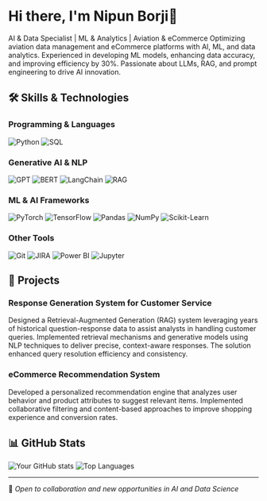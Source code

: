 # Hi there, I'm Nipun Borji👋

AI & Data Specialist | ML & Analytics | Aviation & eCommerce
Optimizing aviation data management and eCommerce platforms with AI, ML, and data analytics. Experienced in developing ML models, enhancing data accuracy, and improving efficiency by 30%. Passionate about LLMs, RAG, and prompt engineering to drive AI innovation.

## 🛠️ Skills & Technologies

### Programming & Languages
![Python](https://img.shields.io/badge/Python-3776AB?style=for-the-badge&logo=python&logoColor=white)
![SQL](https://img.shields.io/badge/SQL-4479A1?style=for-the-badge&logo=postgresql&logoColor=white)

### Generative AI & NLP
![GPT](https://img.shields.io/badge/GPT-412991?style=for-the-badge&logo=openai&logoColor=white)
![BERT](https://img.shields.io/badge/BERT-0F9D58?style=for-the-badge&logo=google&logoColor=white)
![LangChain](https://img.shields.io/badge/LangChain-121212?style=for-the-badge&logo=chainlink&logoColor=white)
![RAG](https://img.shields.io/badge/RAG-FF6F00?style=for-the-badge&logo=databricks&logoColor=white)

### ML & AI Frameworks
![PyTorch](https://img.shields.io/badge/PyTorch-EE4C2C?style=for-the-badge&logo=pytorch&logoColor=white)
![TensorFlow](https://img.shields.io/badge/TensorFlow-FF6F00?style=for-the-badge&logo=tensorflow&logoColor=white)
![Pandas](https://img.shields.io/badge/Pandas-150458?style=for-the-badge&logo=pandas&logoColor=white)
![NumPy](https://img.shields.io/badge/NumPy-013243?style=for-the-badge&logo=numpy&logoColor=white)
![Scikit-Learn](https://img.shields.io/badge/Scikit--Learn-F7931E?style=for-the-badge&logo=scikit-learn&logoColor=white)

### Other Tools
![Git](https://img.shields.io/badge/Git-F05032?style=for-the-badge&logo=git&logoColor=white)
![JIRA](https://img.shields.io/badge/JIRA-0052CC?style=for-the-badge&logo=jira&logoColor=white)
![Power BI](https://img.shields.io/badge/Power_BI-F2C811?style=for-the-badge&logo=powerbi&logoColor=black)
![Jupyter](https://img.shields.io/badge/Jupyter-F37626?style=for-the-badge&logo=jupyter&logoColor=white)

## 🚀 Projects

### Response Generation System for Customer Service
Designed a Retrieval-Augmented Generation (RAG) system leveraging years of historical question-response data to assist analysts in handling customer queries. Implemented retrieval mechanisms and generative models using NLP techniques to deliver precise, context-aware responses. The solution enhanced query resolution efficiency and consistency.

### eCommerce Recommendation System
Developed a personalized recommendation engine that analyzes user behavior and product attributes to suggest relevant items. Implemented collaborative filtering and content-based approaches to improve shopping experience and conversion rates.

## 📊 GitHub Stats
![Your GitHub stats](https://github-readme-stats.vercel.app/api?username=YourGitHubUsername&show_icons=true&theme=radical)
![Top Languages](https://github-readme-stats.vercel.app/api/top-langs/?username=YourGitHubUsername&layout=compact&theme=radical)

---
📌 *Open to collaboration and new opportunities in AI and Data Science*
